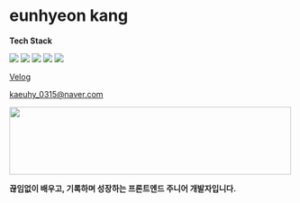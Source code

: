 # eunhyeon kang

**Tech Stack**

<img src="https://img.shields.io/badge/TypeScript-3178C6?style=flat&logo=typescript&logoColor=white"/>
<img src="https://img.shields.io/badge/React-61DAFB?style=flat&logo=react&logoColor=black"/> 
<img src="https://img.shields.io/badge/Next.js-000000?style=flat&logo=next.js&logoColor=white"/>
<img src="https://img.shields.io/badge/Recoil-3578E5?style=flat&logo=recoil&logoColor=white"/>
<img src="https://img.shields.io/badge/Tailwind%20CSS-06B6D4?style=flat&logo=tailwindcss&logoColor=white"/>

</br>

[Velog](https://velog.io/@kaeuhy)

[kaeuhy_0315@naver.com](mailto:kaeuhy_0315@naver.com)

<a href="https://github.com/devxb/gitanimals">
  <img src="https://render.gitanimals.org/lines/{kaeuhy}?pet-id=1" width="500" height="120"/>
</a>

**끊임없이 배우고, 기록하며 성장하는 프론트엔드 주니어 개발자입니다.**
